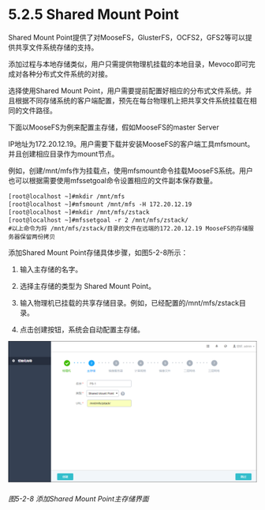 # 5.2.5 Shared Mount Point

Shared Mount Point提供了对MooseFS，GlusterFS，OCFS2，GFS2等可以提供共享文件系统存储的支持。

添加过程与本地存储类似，用户只需提供物理机挂载的本地目录，Mevoco即可完成对各种分布式文件系统的对接。

选择使用Shared Mount Point，用户需要提前配置好相应的分布式文件系统。并且根据不同存储系统的客户端配置，预先在每台物理机上把共享文件系统挂载在相同的文件路径。

下面以MooseFS为例来配置主存储，假如MooseFS的master Server

IP地址为172.20.12.19。用户需要下载并安装MooseFS的客户端工具mfsmount。并且创建相应目录作为mount节点。

例如，创建/mnt/mfs作为挂载点，使用mfsmount命令挂载MooseFS系统。用户也可以根据需要使用mfssetgoal命令设置相应的文件副本保存数量。
```
[root@localhost ~]#mkdir /mnt/mfs 
[root@localhost ~]#mfsmount /mnt/mfs -H 172.20.12.19
[root@localhost ~]#mkdir /mnt/mfs/zstack
[root@localhost ~]#mfssetgoal -r 2 /mnt/mfs/zstack/
#以上命令为将 /mnt/mfs/zstack/目录的文件在远端的172.20.12.19 MooseFS的存储服务器保留两份拷贝
```
添加Shared Mount Point存储具体步骤，如图5-2-8所示：

1. 输入主存储的名字。

2. 选择主存储的类型为 Shared Mount Point。

3. 输入物理机已挂载的共享存储目录。例如，已经配置的/mnt/mfs/zstack目录。

4. 点击创建按钮，系统会自动配置主存储。
 
![png](../images/5-2-8.png "图5-2-8 添加Shared Mount Point主存储界面")
###### 图5-2-8 添加Shared Mount Point主存储界面

